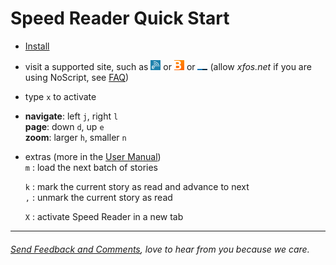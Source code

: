 Speed Reader Quick Start
========================

- [Install](http://testacoda.xfos.net:5252/sa/)

- visit a supported site, such as
[![engadget](sites/engadget.png)](http://www.engadget.com/) or
[![bloomberg](sites/bloomberg.png)](http://www.bloomberg.com/news/economy/) or
[![underscorejs](sites/underscorejs.png)](http://underscorejs.org/)
(allow _xfos.net_ if you are using NoScript, see [FAQ](https://github.com/xfosdev/SpeedReader/blob/master/FAQ.md))  

<!---or
--->

  
- type `x` to activate

- __navigate__:     left `j`, right `l`  
  __page__:         down `d`, up `e`  
  __zoom__:         larger `h`, smaller `n`

- extras (more in the [User Manual](https://github.com/xfosdev/SpeedReader/blob/master/MANUAL.md))  
  `m` : load the next batch of stories  

  `k` : mark the current story as read and advance to next  
  `,` : unmark the current story as read  

  `X` : activate Speed Reader in a new tab  

- - -  
  
###### *[Send Feedback and Comments](https://github.com/xfosdev/SpeedReader/issues)*, love to hear from you because we care.
